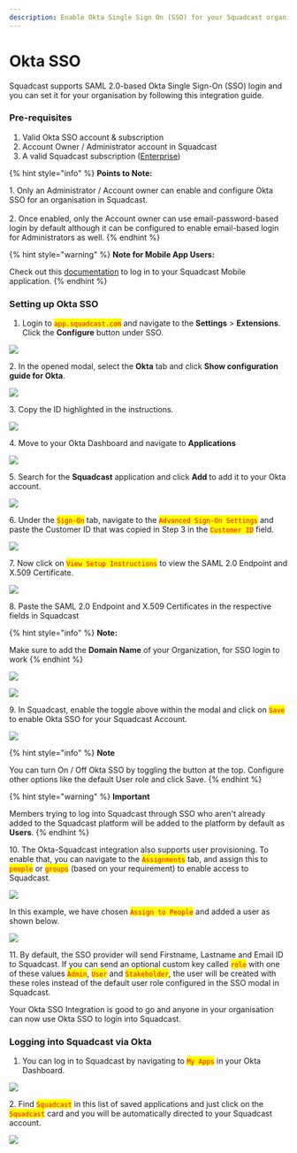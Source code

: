 ```yaml
---
description: Enable Okta Single Sign On (SSO) for your Squadcast organisation
---
```


# Okta SSO

Squadcast supports SAML 2.0-based Okta Single Sign-On (SSO) login and you can set it for your organisation by following this integration guide.

### Pre-requisites <a href="#pre-requisites" id="pre-requisites"></a>

1. Valid Okta SSO account & subscription
2. Account Owner / Administrator account in Squadcast
3. A valid Squadcast subscription ([Enterprise](https://www.squadcast.com/pricing))

{% hint style="info" %}
**Points to Note:**

1\. Only an Administrator / Account owner can enable and configure Okta SSO for an organisation in Squadcast.\
\
2\. Once enabled, only the Account owner can use email-password-based login by default although it can be configured to enable email-based login for Administrators as well.
{% endhint %}

{% hint style="warning" %}
**Note for Mobile App Users:**

Check out this [documentation](../mobile-app/using-the-mobile-app.md) to log in to your Squadcast Mobile application.
{% endhint %}

### Setting up Okta SSO <a href="#setting-up-okta-sso" id="setting-up-okta-sso"></a>

1. Login to <mark style="color:red;">`app.squadcast.com`</mark> and navigate to the **Settings** > **Extensions**. Click the **Configure** button under SSO.

![](<../.gitbook/assets/sso\_new\_button (2) (1).png>)

2\. In the opened modal, select the **Okta** tab and click **Show configuration guide for Okta**.

![](../.gitbook/assets/okta\_sso\_new\_1.png)

3\. Copy the ID highlighted in the instructions.

![](../.gitbook/assets/okta\_sso\_new\_2.png)

4\. Move to your Okta Dashboard and navigate to **Applications**

![](../.gitbook/assets/okta\_4.png)

5\. Search for the **Squadcast** application and click **Add** to add it to your Okta account.

![](../.gitbook/assets/okta\_5.png)

6\. Under the <mark style="color:red;">`Sign-On`</mark> tab, navigate to the <mark style="color:red;">`Advanced Sign-On Settings`</mark> and paste the Customer ID that was copied in Step 3 in the <mark style="color:red;">`Customer ID`</mark> field.

![](../.gitbook/assets/okta\_5\_1.png)

7\. Now click on <mark style="color:red;">`View Setup Instructions`</mark> to view the SAML 2.0 Endpoint and X.509 Certificate.

![](../.gitbook/assets/okta\_6.png)

8\. Paste the SAML 2.0 Endpoint and X.509 Certificates in the respective fields in Squadcast

{% hint style="info" %}
**Note:**

Make sure to add the **Domain Name** of your Organization, for SSO login to work
{% endhint %}

![](../.gitbook/assets/okta\_7\_new.png)

![](../.gitbook/assets/okta\_sso\_new\_3.png)

9\. In Squadcast, enable the toggle above within the modal and click on <mark style="color:red;">`Save`</mark> to enable Okta SSO for your Squadcast Account.

![](../.gitbook/assets/okta\_sso\_new\_4.png)

{% hint style="info" %}
**Note**

You can turn On / Off Okta SSO by toggling the button at the top. Configure other options like the default User role and click Save.
{% endhint %}

{% hint style="warning" %}
**Important**

Members trying to log into Squadcast through SSO who aren't already added to the Squadcast platform will be added to the platform by default as **Users**.
{% endhint %}

10\. The Okta-Squadcast integration also supports user provisioning. To enable that, you can navigate to the <mark style="color:red;">`Assignments`</mark> tab, and assign this to <mark style="color:red;">`people`</mark> or <mark style="color:red;">`groups`</mark> (based on your requirement) to enable access to Squadcast.

![](../.gitbook/assets/okta\_10.png)

In this example, we have chosen <mark style="color:red;">`Assign to People`</mark> and added a user as shown below.

![](../.gitbook/assets/okta\_11.png)

11\. By default, the SSO provider will send Firstname, Lastname and Email ID to Squadcast. If you can send an optional custom key called <mark style="color:red;">`role`</mark> with one of these values <mark style="color:red;">`Admin`</mark>, <mark style="color:red;">`User`</mark> and <mark style="color:red;">`Stakeholder`</mark>, the user will be created with these roles instead of the default user role configured in the SSO modal in Squadcast.

Your Okta SSO Integration is good to go and anyone in your organisation can now use Okta SSO to login into Squadcast.

### Logging into Squadcast via Okta <a href="#logging-into-squadcast-via-okta" id="logging-into-squadcast-via-okta"></a>

1. You can log in to Squadcast by navigating to <mark style="color:red;">`My Apps`</mark> in your Okta Dashboard.

![](../.gitbook/assets/okta\_12.png)

2\. Find <mark style="color:red;">`Squadcast`</mark> in this list of saved applications and just click on the <mark style="color:red;">`Squadcast`</mark> card and you will be automatically directed to your Squadcast account.

![](../.gitbook/assets/okta\_13.png)
